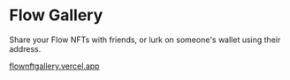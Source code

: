 # Flow Gallery

Share your Flow NFTs with friends, or lurk on someone's wallet using their address.

[flownftgallery.vercel.app](https://flownftgallery.vercel.app)
